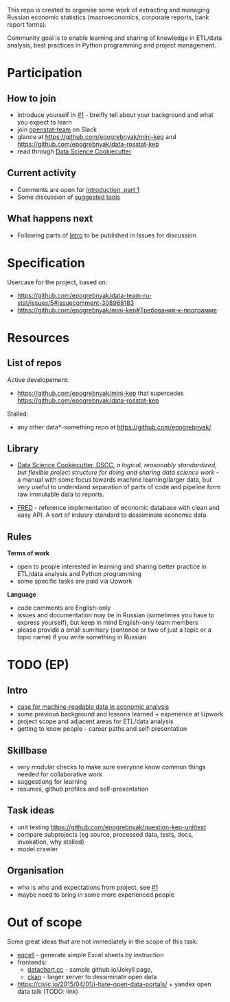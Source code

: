 This repo is created to organise some work of extracting and managing Russian economic statistics (macroeconomics, corporate reports, bank report forms). 

Community goal is to enable learning and sharing of knowledge in ETL/data analysis, best practices in Python programming and project management.

Participation 
==============

How to join
-----------
- introduce yourself in [#1](https://github.com/epogrebnyak/data-team-ru-stat/issues/1) - breifly tell about your background and what you expect to learn
- join [openstat-team](https://join.slack.com/openstat-team/shared_invite/MTk4MTUzODM3NTM4LTE0OTc1MTczODctMThhNTE3Yzc1NA) on Slack
- glance at <https://github.com/epogrebnyak/mini-kep> and <https://github.com/epogrebnyak/data-rosstat-kep> 
- read through [Data Science Cookiecutter](http://drivendata.github.io/cookiecutter-data-science/)

Current activity
-----------------
- Comments are open for [Introduction, part 1](https://github.com/epogrebnyak/data-team-ru-stat/issues/5)
- Some discussion of [suggested tools](https://github.com/epogrebnyak/data-team-ru-stat/issues/3) 

What happens next
-----------------
- Following parts of [Intro](https://github.com/epogrebnyak/data-team-ru-stat/blob/master/README.md#intro) to be published in Issues for discussion 

Specification
=============

Usercase for the project, based on:
- <https://github.com/epogrebnyak/data-team-ru-stat/issues/5#issuecomment-308968183>
- <https://github.com/epogrebnyak/mini-kep#Требования-к-программе>

Resources
=========

List of repos
-------------
Active developement:
- <https://github.com/epogrebnyak/mini-kep> that supercedes <https://github.com/epogrebnyak/data-rosstat-kep>

Stalled:
- any other data\*-something repo at <https://github.com/epogrebnyak/>

Library 
-------
- [Data Science Cookiecutter, DSCC](http://drivendata.github.io/cookiecutter-data-science/), *a logical, reasonably standardized, but flexible project structure for doing and sharing data science work* - a manual with some focus towards machine learning/larger data, but very useful to understand separation of parts of code and pipeline form raw immutable data to reports.

- [FRED](https://fred.stlouisfed.org/series/CPIAUCSL) - reference implementation of economic database with clean and easy API. A sort of indusry standard to dessiminate economic data.  

Rules
-----

**Terms of work**
- open to people interested in learning and sharing better practice in ETL/data analysis and Python programming
- some specific tasks are paid via Upwork

**Language**
- code comments are English-only
- issues and documentation may be in Russian (sometimes you have to express yourself), 
  but keep in mind English-only team members
- please provide a small summary (sentence or two of just a topic or a topic name) if you write something in Russian


TODO (EP)
=========

## Intro
- [case for machine-readable data in economic analysis](https://github.com/epogrebnyak/data-team-ru-stat/issues/5) 
- some previous background and lessons learned + experience at Upwork
- project scope and adjacent areas for ETL/data analysis
- getting to know people - career paths and self-presentation 

## Skillbase
- very modular checks to make sure everyone know common things needed for collaborative work 
- suggestiong for learning
- resumes, github profiles and self-presentation 

## Task ideas
- unit testing <https://github.com/epogrebnyak/question-kep-unittest>
- compare subprojects (eg source, processed data, tests, docs, invokation, why stalled)
- model crawler

## Organisation 
- who is who and expectations from project, see [#1](https://github.com/epogrebnyak/data-team-ru-stat/issues/1) 
- maybe need to bring in some more experienced people

Out of scope
============

Some great ideas that are not immediately in the scope of this task:
- [eqcell](https://github.com/epogrebnyak/make-xls-eqcell) - generate simple Excel sheets by instruction
- frontends:
  - [datachart.cc](http://datachart.cc) - sample github.io/Jekyll page, 
  - [ckan](https://ckan.org/) - larger server to dessiminate open data
- <https://civic.io/2015/04/01/i-hate-open-data-portals/> + yandex open data talk (TODO: link)
